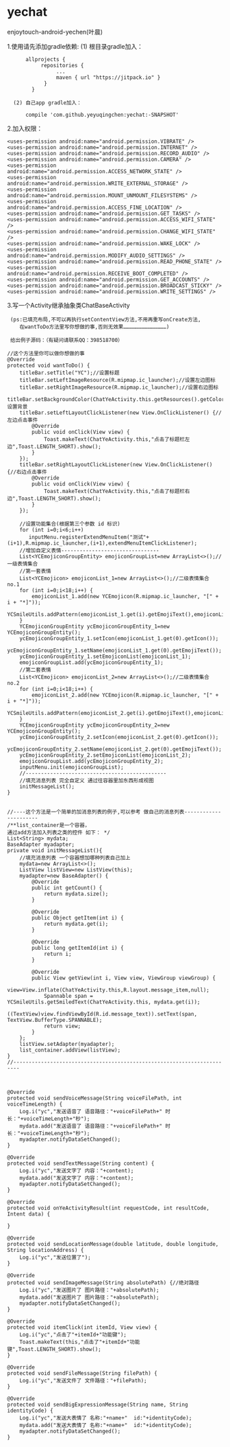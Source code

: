 # yechat 
   enjoytouch-android-yechen(叶晨)
   
   1.使用请先添加gradle依赖:
      (1) 根目录gradle加入：
      
          allprojects {
		       repositories {
		         	...
	         		maven { url "https://jitpack.io" }
        		}
        	}     
                  
      (2) 自己app gradle加入：
      
          compile 'com.github.yeyuqingchen:yechat:-SNAPSHOT'
       
   2.加入权限：
   
    <uses-permission android:name="android.permission.VIBRATE" />
    <uses-permission android:name="android.permission.INTERNET" />
    <uses-permission android:name="android.permission.RECORD_AUDIO" />
    <uses-permission android:name="android.permission.CAMERA" />
    <uses-permission android:name="android.permission.ACCESS_NETWORK_STATE" />
    <uses-permission android:name="android.permission.WRITE_EXTERNAL_STORAGE" />
    <uses-permission android:name="android.permission.MOUNT_UNMOUNT_FILESYSTEMS" />
    <uses-permission android:name="android.permission.ACCESS_FINE_LOCATION" />
    <uses-permission android:name="android.permission.GET_TASKS" />
    <uses-permission android:name="android.permission.ACCESS_WIFI_STATE" />
    <uses-permission android:name="android.permission.CHANGE_WIFI_STATE" />
    <uses-permission android:name="android.permission.WAKE_LOCK" />
    <uses-permission android:name="android.permission.MODIFY_AUDIO_SETTINGS" />
    <uses-permission android:name="android.permission.READ_PHONE_STATE" />
    <uses-permission android:name="android.permission.RECEIVE_BOOT_COMPLETED" />
    <uses-permission android:name="android.permission.GET_ACCOUNTS" />
    <uses-permission android:name="android.permission.BROADCAST_STICKY" />
    <uses-permission android:name="android.permission.WRITE_SETTINGS" />
      
       
       
   3.写一个Activity继承抽象类ChatBaseActivity
   
     (ps:已填充布局,不可以再执行setContentView方法,不用再重写onCreate方法,
        在wantToDo方法里写你想做的事,否则无效果……………………………………)
   
     给出例子源码：（有疑问请联系QQ：398518700）
      
    //这个方法里你可以做你想做的事
    @Override
    protected void wantToDo() {
        titleBar.setTitle("YC");//设置标题
        titleBar.setLeftImageResource(R.mipmap.ic_launcher);//设置左边图标
        titleBar.setRightImageResource(R.mipmap.ic_launcher);//设置右边图标
        titleBar.setBackgroundColor(ChatYeActivity.this.getResources().getColor(R.color.colorAccent));//设置背景
        titleBar.setLeftLayoutClickListener(new View.OnClickListener() {//左边点击事件
            @Override
            public void onClick(View view) {
                Toast.makeText(ChatYeActivity.this,"点击了标题栏左边",Toast.LENGTH_SHORT).show();
            }
        });
        titleBar.setRightLayoutClickListener(new View.OnClickListener() {//右边点击事件
            @Override
            public void onClick(View view) {
                Toast.makeText(ChatYeActivity.this,"点击了标题栏右边",Toast.LENGTH_SHORT).show();
            }
        });

        //设置功能集合(根据第三个参数 id 标识)
        for (int i=0;i<6;i++)
           inputMenu.registerExtendMenuItem("测试"+(i+1),R.mipmap.ic_launcher,(i+1),extendMenuItemClickListener);
        //增加自定义表情--------------------------------
        List<YCEmojiconGroupEntity> emojiconGroupList=new ArrayList<>();//一级表情集合
        //第一套表情
        List<YCEmojicon> emojiconList_1=new ArrayList<>();//二级表情集合 no.1
        for (int i=0;i<18;i++) {
            emojiconList_1.add(new YCEmojicon(R.mipmap.ic_launcher, "[" + i + "*]"));
            YCSmileUtils.addPattern(emojiconList_1.get(i).getEmojiText(),emojiconList_1.get(i).getIcon());
        }
        YCEmojiconGroupEntity ycEmojiconGroupEntity_1=new YCEmojiconGroupEntity();
        ycEmojiconGroupEntity_1.setIcon(emojiconList_1.get(0).getIcon());
        ycEmojiconGroupEntity_1.setName(emojiconList_1.get(0).getEmojiText());
        ycEmojiconGroupEntity_1.setEmojiconList(emojiconList_1);
        emojiconGroupList.add(ycEmojiconGroupEntity_1);
        //第二套表情
        List<YCEmojicon> emojiconList_2=new ArrayList<>();//二级表情集合 no.2
        for (int i=0;i<18;i++) {
            emojiconList_2.add(new YCEmojicon(R.mipmap.ic_launcher, "[" + i + "*]"));
            YCSmileUtils.addPattern(emojiconList_2.get(i).getEmojiText(),emojiconList_2.get(i).getIcon());
        }
        YCEmojiconGroupEntity ycEmojiconGroupEntity_2=new YCEmojiconGroupEntity();
        ycEmojiconGroupEntity_2.setIcon(emojiconList_2.get(0).getIcon());
        ycEmojiconGroupEntity_2.setName(emojiconList_2.get(0).getEmojiText());
        ycEmojiconGroupEntity_2.setEmojiconList(emojiconList_2);
        emojiconGroupList.add(ycEmojiconGroupEntity_2);
        inputMenu.init(emojiconGroupList);
        //----------------------------------------------
        //填充消息列表 完全自定义 通过往容器里加东西形成视图
        initMessageList();
    }


    //----这个方法是一个简单的加消息列表的例子,可以参考 做自己的消息列表---------------------- 
    /**list_container是一个容器，
    通过add方法加入列表之类的控件 如下： */
    List<String> mydata;
    BaseAdapter myadapter;
    private void initMessageList(){
        //填充消息列表 一个容器想加哪种列表自己加上
        mydata=new ArrayList<>();
        ListView listView=new ListView(this);
        myadapter=new BaseAdapter() {
            @Override
            public int getCount() {
                return mydata.size();
            }

            @Override
            public Object getItem(int i) {
                return mydata.get(i);
            }

            @Override
            public long getItemId(int i) {
                return i;
            }

            @Override
            public View getView(int i, View view, ViewGroup viewGroup) {
                view=View.inflate(ChatYeActivity.this,R.layout.message_item,null);
                Spannable span = YCSmileUtils.getSmiledText(ChatYeActivity.this, mydata.get(i));
                ((TextView)view.findViewById(R.id.message_text)).setText(span, TextView.BufferType.SPANNABLE);
                return view;
            }
        };
        listView.setAdapter(myadapter);
        list_container.addView(listView);
    }
    //------------------------------------------------------------------------



    @Override
    protected void sendVoiceMessage(String voiceFilePath, int voiceTimeLength) {
        Log.i("yc","发送语音了 语音路径："+voiceFilePath+" 时长："+voiceTimeLength+"秒");
        mydata.add("发送语音了 语音路径："+voiceFilePath+" 时长："+voiceTimeLength+"秒");
        myadapter.notifyDataSetChanged();
    }

    @Override
    protected void sendTextMessage(String content) {
        Log.i("yc","发送文字了 内容："+content);
        mydata.add("发送文字了 内容："+content);
        myadapter.notifyDataSetChanged();
    }

    @Override
    protected void onYeActivityResult(int requestCode, int resultCode, Intent data) {

    }

    @Override
    protected void sendLocationMessage(double latitude, double longitude, String locationAddress) {
        Log.i("yc","发送位置了");
    }

    @Override
    protected void sendImageMessage(String absolutePath) {//绝对路径
        Log.i("yc","发送图片了 图片路径："+absolutePath);
        mydata.add("发送图片了 图片路径："+absolutePath);
        myadapter.notifyDataSetChanged();
    }

    @Override
    protected void itemClick(int itemId, View view) {
        Log.i("yc","点击了"+itemId+"功能键");
        Toast.makeText(this,"点击了"+itemId+"功能键",Toast.LENGTH_SHORT).show();
    }

    @Override
    protected void sendFileMessage(String filePath) {
        Log.i("yc","发送文件了 文件路径："+filePath);
    }

    @Override
    protected void sendBigExpressionMessage(String name, String identityCode) {
        Log.i("yc","发送大表情了 名称:"+name+"  id:"+identityCode);
        mydata.add("发送大表情了 名称:"+name+"  id:"+identityCode);
        myadapter.notifyDataSetChanged();
    }

   
     
